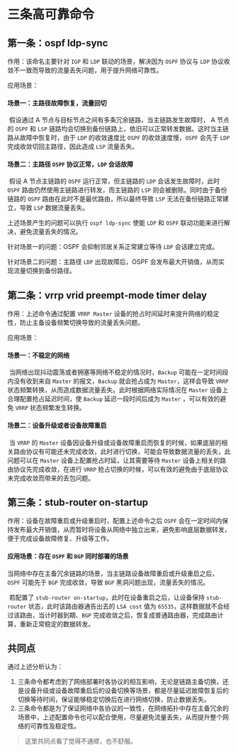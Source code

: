 # 三条高可靠命令

## 第一条：ospf ldp-sync

作用：该命名主要针对 `IGP` 和 `LDP` 联动的场景，解决因为 `OSPF` 协议与 `LDP` 协议收敛不一致而导致的流量丢失问题，用于提升网络可靠性。

应用场景：

#### 场景一：主路径故障恢复，流量回切

​	假设通过 A 节点与目标节点之间有多条冗余链路，当主链路发生故障时， A 节点的 `OSPF` 和 `LSP` 链路均会切换到备份链路上，依旧可以正常转发数据。这时当主链路从故障中恢复时，由于 `LDP` 的收敛速度比 `OSPF` 的收敛速度慢，`OSPF` 会先于 `LDP` 完成收敛切回主路径，因此造成 `LSP` 流量丢失。

#### 场景二：主路径 `OSPF` 协议正常，`LDP` 会话故障

​	假设 A 节点主链路的 `OSPF` 运行正常，但主链路的 `LDP` 会话发生故障时，此时 `OSPF` 路由仍然使用主链路进行转发，而主链路的 `LSP` 则会被删除。同时由于备份链路的 `OSPF` 路由在此时不是最优路由，所以最终导致 `LSP` 无法在备份链路正常建立，导致 `LSP` 数据流量丢失。

上述场景产生的问题可以执行 `ospf ldp-sync` 使能 `LDP` 和 `OSPF` 联动功能来进行解决，避免流量丢失的情况。

针对场景一的问题：OSPF 会抑制邻居关系正常建立等待 `LDP` 会话建立完成。

针对场景二的问题：主路径 `LDP` 出现故障后，OSPF 会发布最大开销值，从而实现流量切换到备份路径。



## 第二条：vrrp vrid preempt-mode timer delay

作用：上述命令通过配置 `VRRP Master` 设备的抢占时间延时来提升网络的稳定性，防止主备设备频繁切换导致的流量丢失问题。

应用场景：

#### 场景一：不稳定的网络

​	当网络出现抖动震荡或者拥塞等网络不稳定的情况时，`Backup` 可能在一定时间段内没有收到来自 `Master` 的报文，`Backup` 就会抢占成为 `Master`，这样会导致 `VRRP` 状态频繁转换，从而造成数据流量丢失。此时根据网络实际情况在 `Master` 设备上合理配置抢占延迟时间，使 `Backup` 延迟一段时间后成为 `Master` ，可以有效的避免 `VRRP` 状态频繁发生转换。

#### 场景二：设备升级或者设备故障重启

​	当 `VRRP` 的 `Master` 设备因设备升级或设备故障重启而恢复的时候，如果底层的相关路由协议有可能还未完成收敛，此时进行切换，可能会导致数据流量的丢失，此问题可以在 `Master` 设备上配置抢占时延，让其需要等待 `Master` 设备上相关的路由协议先完成收敛，在进行 `VRRP` 抢占切换的时候，可以有效的避免由于底层协议未完成收敛而带来的丢包问题。



## 第三条：stub-router on-startup

作用：设备在故障重启或升级重启时，配置上述命令之后 `OSPF` 会在一定时间内保持发布最大开销值，从而暂时将设备从网络中独立出来，避免影响底层数据转发，便于完成设备故障修复、升级等工作。

#### 应用场景：存在 `OSPF` 和 `BGP` 同时部署的场景

​	当网络中存在主备冗余链路的场景，当主链路设备故障重启或升级重启之后，`OSPF` 可能先于 `BGP` 完成收敛，导致 `BGP` 黑洞问题出现，流量丢失的情况。

​	若配置了 `stub-router on-startup`，此时在设备重启之后，让设备保持 `stub-router` 状态，此时该路由器通告出去的 `LSA cost` 值为 `65535`，这样数据就不会经过该路由，当计时器到期、`BGP` 完成收敛之后，恢复成普通路由器，完成路由计算，重新正常稳定的数据转发。 



## 共同点

通过上述分析认为：

1. 三条命令都考虑到了网络部署时各协议的相互影响，无论是链路主备切换，还是设备升级或设备故障重启后的设备切换等场景，都是尽量延迟故障恢复后的切换等待时间，保证能够稳定切换后在进行网络切换，防止数据丢失。
2. 三条命令都是为了保证网络中各协议的一致性，在网络拓扑中存在主备冗余的场景中，上述配置命令也可以配合使用，尽量避免流量丢失，从而提升整个网络的可靠性及稳定性。

> 这里共同点看了觉得不通顺，也不舒服。

